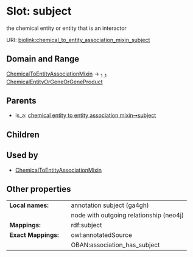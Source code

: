 
# Slot: subject


the chemical entity or entity that is an interactor

URI: [biolink:chemical_to_entity_association_mixin_subject](https://w3id.org/biolink/chemical_to_entity_association_mixin_subject)


## Domain and Range

[ChemicalToEntityAssociationMixin](ChemicalToEntityAssociationMixin.md) &#8594;  <sub>1..1</sub> [ChemicalEntityOrGeneOrGeneProduct](ChemicalEntityOrGeneOrGeneProduct.md)

## Parents

 *  is_a: [chemical entity to entity association mixin➞subject](chemical_entity_to_entity_association_mixin_subject.md)

## Children


## Used by

 * [ChemicalToEntityAssociationMixin](ChemicalToEntityAssociationMixin.md)

## Other properties

|  |  |  |
| --- | --- | --- |
| **Local names:** | | annotation subject (ga4gh) |
|  | | node with outgoing relationship (neo4j) |
| **Mappings:** | | rdf:subject |
| **Exact Mappings:** | | owl:annotatedSource |
|  | | OBAN:association_has_subject |

